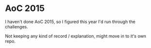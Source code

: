 # AoC 2015

I haven't done AoC 2015, so I figured this year I'd run through the challenges.

Not keeping any kind of record / explanation, might move in to it's own repo.